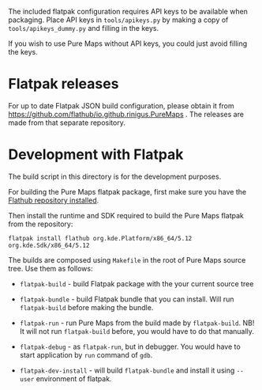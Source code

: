 The included flatpak configuration requires API keys to be available
when packaging. Place API keys in `tools/apikeys.py` by making a copy
of `tools/apikeys_dummy.py` and filling in the keys.

If you wish to use Pure Maps without API keys, you could just avoid
filling the keys.

# Flatpak releases

For up to date Flatpak JSON build configuration, please obtain it from
https://github.com/flathub/io.github.rinigus.PureMaps . The releases
are made from that separate repository.


# Development with Flatpak

The build script in this directory is for the development purposes.

For building the Pure Maps flatpak package, first make sure you have
the [Flathub repository installed](https://flatpak.org/setup/).

Then install the runtime and SDK required to build the Pure Maps
flatpak from the repository:

```
flatpak install flathub org.kde.Platform/x86_64/5.12 org.kde.Sdk/x86_64/5.12
```

The builds are composed using `Makefile` in the root of Pure Maps
source tree. Use them as follows:

* `flatpak-build` - build Flatpak package with the your current source
  tree
  
* `flatpak-bundle` - build Flatpak bundle that you can install. Will
  run `flatpak-build` before making the bundle.

* `flatpak-run` - run Pure Maps from the build made by
  `flatpak-build`. NB! It will not run `flatpak-build` before, you
  would have to do that manually.
  
* `flatpak-debug` - as `flatpak-run`, but in debugger. You would have
  to start application by `run` command of `gdb`.
  
* `flatpak-dev-install` - will build `flatpak-bundle` and install it
  using `--user` environment of flatpak.
